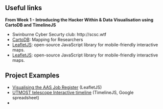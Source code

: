


## Useful links 

<b>From Week 1 - Introducing the Hacker Within & Data Visualisation using CartoDB and TimelineJS</b>
<ul>
<li>Swinburne Cyber Securty club: http://scsc.wtf
<li><a href="http://cartodb.com">CartoDB</a>: Mapping for Researchers</li>
<li><a href="http://leafletjs.com"> LeafletJS</a>: open-source JavaScript library for mobile-friendly interactive maps.</li>
<li><a href="http://leafletjs.com"> LeafletJS</a>: open-source JavaScript library for mobile-friendly interactive maps.</li>
</ul>


## Project Examples

<ul>
<li><a href="http://www.physics.usyd.edu.au/~vmoss/jobvis/">Visualising the AAS Job Register</a> (LeafletJS)</li>
<li><a href="http://cdn.knightlab.com/libs/timeline/latest/embed/index.html?source=1Ew3qdqfPaDemmBy0zsdyBlL0QFCulJKqL_4Kea_AMWw&font=Bevan-PotanoSans&maptype=toner&lang=en&start_zoom_adjust=2&height=650">UTMOST telescope Interactive timeline</a> (TimelineJS, Google spreadsheet)<li>
</ul>




